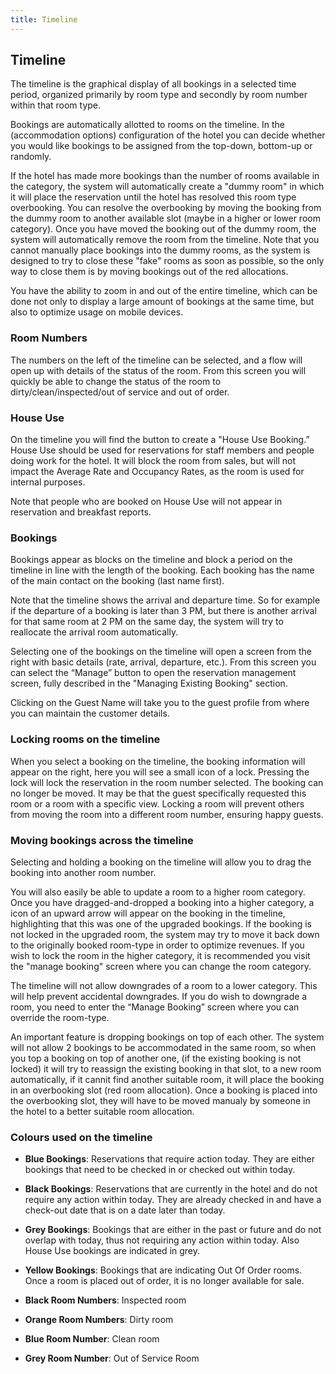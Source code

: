 ```yaml
---
title: Timeline
---
```


## Timeline

The timeline is the graphical display of all bookings in a selected time period, organized primarily by room type and secondly by room number within that room type.

Bookings are automatically allotted to rooms on the timeline. In the (accommodation options) configuration of the hotel you can decide whether you would like bookings to be assigned from the top-down, bottom-up or randomly.

If the hotel has made more bookings than the number of rooms available in the category, the system will automatically create a "dummy room" in which it will place the reservation until the hotel has resolved this room type overbooking. You can resolve the overbooking by moving the booking from the dummy room to another available slot (maybe in a higher or lower room category). Once you have moved the booking out of the dummy room, the system will automatically remove the room from the timeline. Note that you cannot manually place bookings into the dummy rooms, as the system is designed to try to close these "fake" rooms as soon as possible, so the only way to close them is by moving bookings out of the red allocations.

You have the ability to zoom in and out of the entire timeline, which can be done not only to display a large amount of bookings at the same time, but also to optimize usage on mobile devices.

### Room Numbers

The numbers on the left of the timeline can be selected, and a flow will open up with details of the status of the room. From this screen you will quickly be able to change the status of the room to dirty/clean/inspected/out of service and out of order.

### House Use

On the timeline you will find the button to create a "House Use Booking.” House Use should be used for reservations for staff members and people doing work for the hotel. It will block the room from sales, but will not impact the Average Rate and Occupancy Rates, as the room is used for internal purposes.

Note that people who are booked on House Use will not appear in reservation and breakfast reports.

### Bookings

Bookings appear as blocks on the timeline and block a period on the timeline in line with the length of the booking. Each booking has the name of the main contact on the booking (last name first).

Note that the timeline shows the arrival and departure time. So for example if the departure of a booking is later than 3 PM, but there is another arrival for that same room at 2 PM on the same day, the system will try to reallocate the arrival room automatically.

Selecting one of the bookings on the timeline will open a screen from the right with basic details (rate, arrival, departure, etc.). From this screen you can select the “Manage” button to open the reservation management screen, fully described in the "Managing Existing Booking" section.

Clicking on the Guest Name will take you to the guest profile from where you can maintain the customer details.  

### Locking rooms on the timeline

When you select a booking on the timeline, the booking information will appear on the right, here you will see a small icon of a lock. Pressing the lock will lock the reservation in the room number selected. The booking can no longer be moved. It may be that the guest specifically requested this room or a room with a specific view. Locking a room will prevent others from moving the room into a different room number, ensuring happy guests.

### Moving bookings across the timeline

Selecting and holding a booking on the timeline will allow you to drag the booking into another room number.

You will also easily be able to update a room to a higher room category. Once you have dragged-and-dropped a booking into a higher category, a icon of an upward arrow will appear on the booking in the timeline, highlighting that this was one of the upgraded bookings. If the booking is not locked in the upgraded room, the system may try to move it back down to the originally booked room-type in order to optimize revenues. If you wish to lock the room in the higher category, it is recommended you visit the "manage booking" screen where you can change the room category.

The timeline will not allow downgrades of a room to a lower category. This will help prevent accidental downgrades. If you do wish to downgrade a room, you need to enter the “Manage Booking” screen where you can override the room-type.

An important feature is dropping bookings on top of each other. The system will not allow 2 bookings to be accommodated in the same room, so when you top a booking on top of another one, (if the existing booking is not locked) it will try to reassign the existing booking in that slot, to a new room automatically, if it cannit find another suitable room, it will place the booking in an overbooking slot (red room allocation). Once a booking is placed into the overbooking slot, they will have to be moved manualy by someone in the hotel to a better suitable room allocation.

### Colours used on the timeline

- **Blue Bookings**: Reservations that require action today. They are either bookings that need to be checked in or checked out within today.
- **Black Bookings**: Reservations that are currently in the hotel and do not require any action within today. They are already checked in and have a check-out date that is on a date later than today.
- **Grey Bookings**: Bookings that are either in the past or future and do not overlap with today, thus not requiring any action within today. Also House Use bookings are indicated in grey.
- **Yellow Bookings**: Bookings that are indicating Out Of Order rooms. Once a room is placed out of order, it is no longer available for sale.

- **Black Room Numbers**: Inspected room
- **Orange Room Numbers**: Dirty room
- **Blue Room Number**: Clean room
- **Grey Room Number**: Out of Service Room

